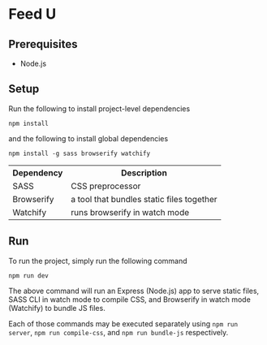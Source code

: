 # Feed U

## Prerequisites
- Node.js

## Setup

Run the following to install project-level dependencies

```
npm install
```

and the following to install global dependencies

```
npm install -g sass browserify watchify
```

<table>
    <tr>
        <th> Dependency
        <th> Description
    </tr>
    <tr>
        <td> SASS
        <td> CSS preprocessor
    <tr>
        <td> Browserify
        <td> a tool that bundles static files together
    </tr>
    <tr>
        <td> Watchify
        <td> runs browserify in watch mode
    </tr>
<table>


## Run

To run the project, simply run the following command

```
npm run dev
```

The above command will run an Express (Node.js) app to serve static files, SASS CLI in watch mode to compile CSS, and Browserify in watch mode (Watchify) to bundle JS files.

Each of those commands may be executed separately using ```npm run server```, ```npm run compile-css```, and ```npm run bundle-js``` respectively.